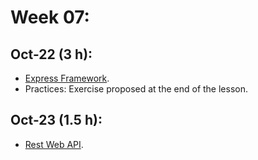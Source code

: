# Week 07:

## Oct-22 (3 h):
- [Express Framework](https://github.com/isel-leic-ipw/2526i-IPW-LEIC34D/wiki/12-Express-Framework).
- Practices: Exercise proposed at the end of the lesson.

## Oct-23 (1.5 h):
- [Rest Web API](https://github.com/isel-leic-ipw/2526i-IPW-LEIC34D/wiki/13-REST-Web-API).